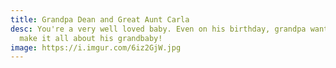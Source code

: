 ```yaml
---
title: Grandpa Dean and Great Aunt Carla
desc: You're a very well loved baby. Even on his birthday, grandpa wanted to
  make it all about his grandbaby!
image: https://i.imgur.com/6iz2GjW.jpg
---
```


